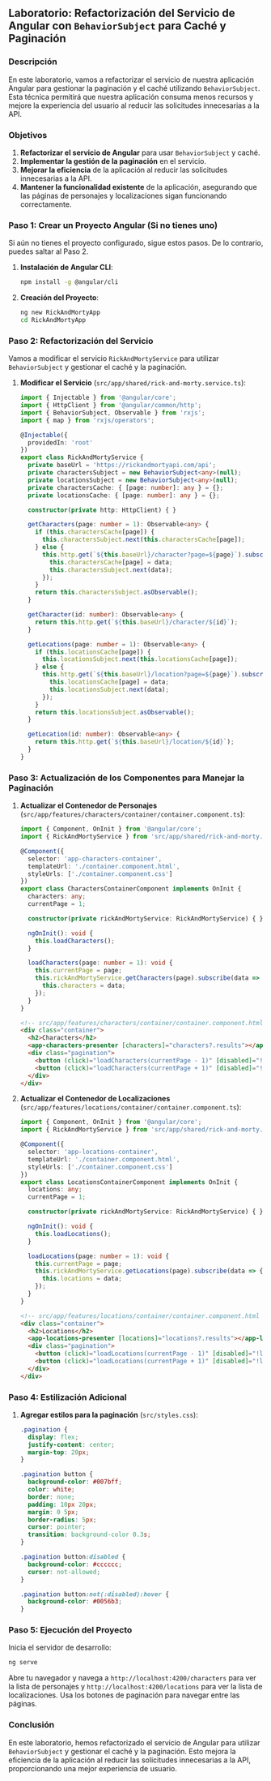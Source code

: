 ## Laboratorio: Refactorización del Servicio de Angular con `BehaviorSubject` para Caché y Paginación

### Descripción

En este laboratorio, vamos a refactorizar el servicio de nuestra aplicación Angular para gestionar la paginación y el caché utilizando `BehaviorSubject`. Esta técnica permitirá que nuestra aplicación consuma menos recursos y mejore la experiencia del usuario al reducir las solicitudes innecesarias a la API.

### Objetivos

1. **Refactorizar el servicio de Angular** para usar `BehaviorSubject` y caché.
2. **Implementar la gestión de la paginación** en el servicio.
3. **Mejorar la eficiencia** de la aplicación al reducir las solicitudes innecesarias a la API.
4. **Mantener la funcionalidad existente** de la aplicación, asegurando que las páginas de personajes y localizaciones sigan funcionando correctamente.

### Paso 1: Crear un Proyecto Angular (Si no tienes uno)

Si aún no tienes el proyecto configurado, sigue estos pasos. De lo contrario, puedes saltar al Paso 2.

1. **Instalación de Angular CLI**:
    ```sh
    npm install -g @angular/cli
    ```

2. **Creación del Proyecto**:
    ```sh
    ng new RickAndMortyApp
    cd RickAndMortyApp
    ```

### Paso 2: Refactorización del Servicio

Vamos a modificar el servicio `RickAndMortyService` para utilizar `BehaviorSubject` y gestionar el caché y la paginación.

1. **Modificar el Servicio** (`src/app/shared/rick-and-morty.service.ts`):
    ```typescript
    import { Injectable } from '@angular/core';
    import { HttpClient } from '@angular/common/http';
    import { BehaviorSubject, Observable } from 'rxjs';
    import { map } from 'rxjs/operators';

    @Injectable({
      providedIn: 'root'
    })
    export class RickAndMortyService {
      private baseUrl = 'https://rickandmortyapi.com/api';
      private charactersSubject = new BehaviorSubject<any>(null);
      private locationsSubject = new BehaviorSubject<any>(null);
      private charactersCache: { [page: number]: any } = {};
      private locationsCache: { [page: number]: any } = {};

      constructor(private http: HttpClient) { }

      getCharacters(page: number = 1): Observable<any> {
        if (this.charactersCache[page]) {
          this.charactersSubject.next(this.charactersCache[page]);
        } else {
          this.http.get(`${this.baseUrl}/character?page=${page}`).subscribe(data => {
            this.charactersCache[page] = data;
            this.charactersSubject.next(data);
          });
        }
        return this.charactersSubject.asObservable();
      }

      getCharacter(id: number): Observable<any> {
        return this.http.get(`${this.baseUrl}/character/${id}`);
      }

      getLocations(page: number = 1): Observable<any> {
        if (this.locationsCache[page]) {
          this.locationsSubject.next(this.locationsCache[page]);
        } else {
          this.http.get(`${this.baseUrl}/location?page=${page}`).subscribe(data => {
            this.locationsCache[page] = data;
            this.locationsSubject.next(data);
          });
        }
        return this.locationsSubject.asObservable();
      }

      getLocation(id: number): Observable<any> {
        return this.http.get(`${this.baseUrl}/location/${id}`);
      }
    }
    ```

### Paso 3: Actualización de los Componentes para Manejar la Paginación

1. **Actualizar el Contenedor de Personajes** (`src/app/features/characters/container/container.component.ts`):
    ```typescript
    import { Component, OnInit } from '@angular/core';
    import { RickAndMortyService } from 'src/app/shared/rick-and-morty.service';

    @Component({
      selector: 'app-characters-container',
      templateUrl: './container.component.html',
      styleUrls: ['./container.component.css']
    })
    export class CharactersContainerComponent implements OnInit {
      characters: any;
      currentPage = 1;

      constructor(private rickAndMortyService: RickAndMortyService) { }

      ngOnInit(): void {
        this.loadCharacters();
      }

      loadCharacters(page: number = 1): void {
        this.currentPage = page;
        this.rickAndMortyService.getCharacters(page).subscribe(data => {
          this.characters = data;
        });
      }
    }
    ```

    ```html
    <!-- src/app/features/characters/container/container.component.html -->
    <div class="container">
      <h2>Characters</h2>
      <app-characters-presenter [characters]="characters?.results"></app-characters-presenter>
      <div class="pagination">
        <button (click)="loadCharacters(currentPage - 1)" [disabled]="!characters?.info.prev">Previous</button>
        <button (click)="loadCharacters(currentPage + 1)" [disabled]="!characters?.info.next">Next</button>
      </div>
    </div>
    ```

2. **Actualizar el Contenedor de Localizaciones** (`src/app/features/locations/container/container.component.ts`):
    ```typescript
    import { Component, OnInit } from '@angular/core';
    import { RickAndMortyService } from 'src/app/shared/rick-and-morty.service';

    @Component({
      selector: 'app-locations-container',
      templateUrl: './container.component.html',
      styleUrls: ['./container.component.css']
    })
    export class LocationsContainerComponent implements OnInit {
      locations: any;
      currentPage = 1;

      constructor(private rickAndMortyService: RickAndMortyService) { }

      ngOnInit(): void {
        this.loadLocations();
      }

      loadLocations(page: number = 1): void {
        this.currentPage = page;
        this.rickAndMortyService.getLocations(page).subscribe(data => {
          this.locations = data;
        });
      }
    }
    ```

    ```html
    <!-- src/app/features/locations/container/container.component.html -->
    <div class="container">
      <h2>Locations</h2>
      <app-locations-presenter [locations]="locations?.results"></app-locations-presenter>
      <div class="pagination">
        <button (click)="loadLocations(currentPage - 1)" [disabled]="!locations?.info.prev">Previous</button>
        <button (click)="loadLocations(currentPage + 1)" [disabled]="!locations?.info.next">Next</button>
      </div>
    </div>
    ```

### Paso 4: Estilización Adicional

1. **Agregar estilos para la paginación** (`src/styles.css`):
    ```css
    .pagination {
      display: flex;
      justify-content: center;
      margin-top: 20px;
    }

    .pagination button {
      background-color: #007bff;
      color: white;
      border: none;
      padding: 10px 20px;
      margin: 0 5px;
      border-radius: 5px;
      cursor: pointer;
      transition: background-color 0.3s;
    }

    .pagination button:disabled {
      background-color: #cccccc;
      cursor: not-allowed;
    }

    .pagination button:not(:disabled):hover {
      background-color: #0056b3;
    }
    ```

### Paso 5: Ejecución del Proyecto

Inicia el servidor de desarrollo:
```sh
ng serve
```

Abre tu navegador y navega a `http://localhost:4200/characters` para ver la lista de personajes y `http://localhost:4200/locations` para ver la lista de localizaciones. Usa los botones de paginación para navegar entre las páginas.

### Conclusión

En este laboratorio, hemos refactorizado el servicio de Angular para utilizar `BehaviorSubject` y gestionar el caché y la paginación. Esto mejora la eficiencia de la aplicación al reducir las solicitudes innecesarias a la API, proporcionando una mejor experiencia de usuario.
